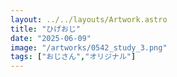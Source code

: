 ```yaml
---
layout: ../../layouts/Artwork.astro
title: "ひげおじ"
date: "2025-06-09"
image: "/artworks/0542_study_3.png"
tags: ["おじさん","オリジナル"]
---
```


